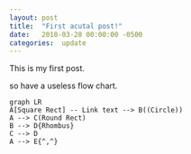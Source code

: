 ```yaml
---
layout: post
title:  "First acutal post!"
date:   2018-03-28 00:00:00 -0500
categories:  update
---
```


This is my first post.  


so have a useless flow chart.  

```mermaid
graph LR
A[Square Rect] -- Link text --> B((Circle))
A --> C(Round Rect)
B --> D{Rhombus}
C --> D
A --> E{^,^}
```



<!--stackedit_data:
eyJoaXN0b3J5IjpbNDYyMjIzNzQyXX0=
-->
